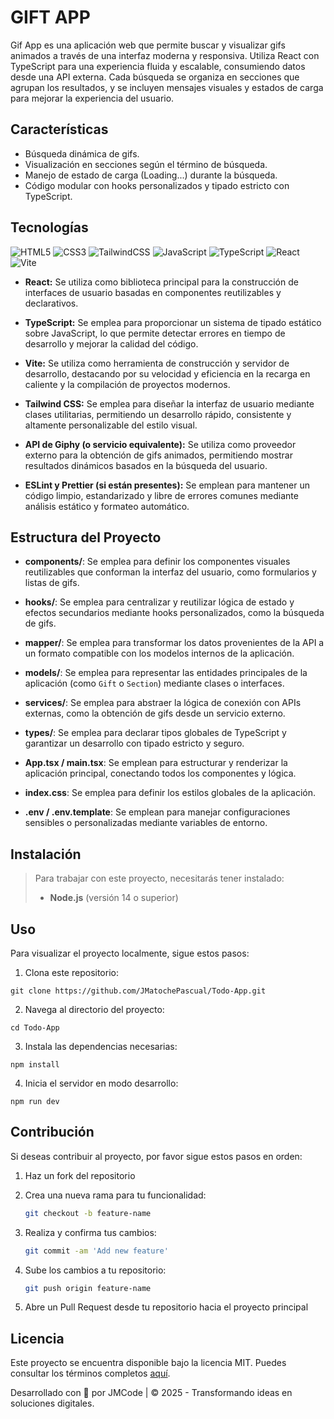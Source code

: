 # GIFT APP

Gif App es una aplicación web que permite buscar y visualizar gifs animados a través de una interfaz moderna y responsiva. Utiliza React con TypeScript para una experiencia fluida y escalable, consumiendo datos desde una API externa. Cada búsqueda se organiza en secciones que agrupan los resultados, y se incluyen mensajes visuales y estados de carga para mejorar la experiencia del usuario.

## Características

- Búsqueda dinámica de gifs.
- Visualización en secciones según el término de búsqueda.
- Manejo de estado de carga (Loading...) durante la búsqueda.
- Código modular con hooks personalizados y tipado estricto con TypeScript.

## Tecnologías

![HTML5](https://img.shields.io/badge/html5-%23E34F26.svg?style=for-the-badge&logo=html5&logoColor=white)
![CSS3](https://img.shields.io/badge/css3-%231572B6.svg?style=for-the-badge&logo=css3&logoColor=white)
![TailwindCSS](https://img.shields.io/badge/tailwindcss-%2338B2AC.svg?style=for-the-badge&logo=tailwind-css&logoColor=white)
![JavaScript](https://img.shields.io/badge/javascript-%23323330.svg?style=for-the-badge&logo=javascript&logoColor=%23F7DF1E)
![TypeScript](https://img.shields.io/badge/typescript-%23007ACC.svg?style=for-the-badge&logo=typescript&logoColor=white)
![React](https://img.shields.io/badge/react-%2320232a.svg?style=for-the-badge&logo=react&logoColor=%2361DAFB)
![Vite](https://img.shields.io/badge/vite-%23646CFF.svg?style=for-the-badge&logo=vite&logoColor=white)

- **React:** Se utiliza como biblioteca principal para la construcción de interfaces de usuario basadas en componentes reutilizables y declarativos.

- **TypeScript:** Se emplea para proporcionar un sistema de tipado estático sobre JavaScript, lo que permite detectar errores en tiempo de desarrollo y mejorar la calidad del código.

- **Vite:** Se utiliza como herramienta de construcción y servidor de desarrollo, destacando por su velocidad y eficiencia en la recarga en caliente y la compilación de proyectos modernos.

- **Tailwind CSS:** Se emplea para diseñar la interfaz de usuario mediante clases utilitarias, permitiendo un desarrollo rápido, consistente y altamente personalizable del estilo visual.

- **API de Giphy (o servicio equivalente):** Se utiliza como proveedor externo para la obtención de gifs animados, permitiendo mostrar resultados dinámicos basados en la búsqueda del usuario.

- **ESLint y Prettier (si están presentes):** Se emplean para mantener un código limpio, estandarizado y libre de errores comunes mediante análisis estático y formateo automático.

## Estructura del Proyecto

- **components/**: Se emplea para definir los componentes visuales reutilizables que conforman la interfaz del usuario, como formularios y listas de gifs.

- **hooks/**: Se emplea para centralizar y reutilizar lógica de estado y efectos secundarios mediante hooks personalizados, como la búsqueda de gifs.

- **mapper/**: Se emplea para transformar los datos provenientes de la API a un formato compatible con los modelos internos de la aplicación.

- **models/**: Se emplea para representar las entidades principales de la aplicación (como `Gift` o `Section`) mediante clases o interfaces.

- **services/**: Se emplea para abstraer la lógica de conexión con APIs externas, como la obtención de gifs desde un servicio externo.

- **types/**: Se emplea para declarar tipos globales de TypeScript y garantizar un desarrollo con tipado estricto y seguro.

- **App.tsx / main.tsx**: Se emplean para estructurar y renderizar la aplicación principal, conectando todos los componentes y lógica.

- **index.css**: Se emplea para definir los estilos globales de la aplicación.

- **.env / .env.template**: Se emplean para manejar configuraciones sensibles o personalizadas mediante variables de entorno.

## Instalación

> Para trabajar con este proyecto, necesitarás tener instalado:
>
> - **Node.js** (versión 14 o superior)

## Uso

Para visualizar el proyecto localmente, sigue estos pasos:

1. Clona este repositorio:

```
git clone https://github.com/JMatochePascual/Todo-App.git
```

2. Navega al directorio del proyecto:

```
cd Todo-App
```

3. Instala las dependencias necesarias:

```
npm install
```

4. Inicia el servidor en modo desarrollo:

```
npm run dev
```

## Contribución

Si deseas contribuir al proyecto, por favor sigue estos pasos en orden:

1. Haz un fork del repositorio

2. Crea una nueva rama para tu funcionalidad:
   ```bash
   git checkout -b feature-name
   ```
3. Realiza y confirma tus cambios:
   ```bash
   git commit -am 'Add new feature'
   ```
4. Sube los cambios a tu repositorio:
   ```bash
   git push origin feature-name
   ```
5. Abre un Pull Request desde tu repositorio hacia el proyecto principal

## Licencia

Este proyecto se encuentra disponible bajo la licencia MIT. Puedes consultar los términos completos [aquí](https://opensource.org/licenses/MIT).

Desarrollado con 💚 por JMCode | © 2025 - Transformando ideas en soluciones digitales.
